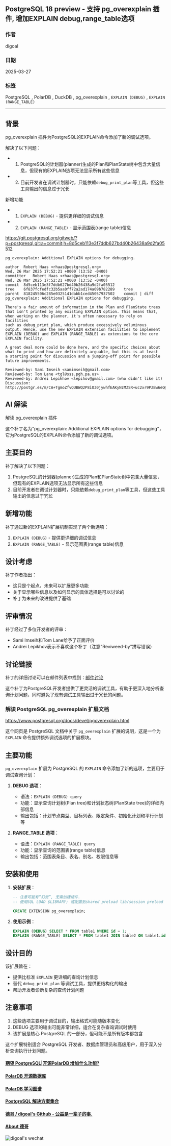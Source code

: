 ## PostgreSQL 18 preview - 支持 pg_overexplain 插件, 增加EXPLAIN debug,range_table选项   
                                                                                                                                      
### 作者                                                                                                          
digoal                                                                                                          
                                                                                                                 
### 日期                                                                                                               
2025-03-27                                                                                                         
                                                                                                              
### 标签                                                                                                            
PostgreSQL , PolarDB , DuckDB , pg_overexplain , `EXPLAIN (DEBUG)` , `EXPLAIN (RANGE_TABLE)`    
                                                                                                                                     
----                                                                                                              
                                                                                                                            
## 背景      
pg_overexplain 插件为PostgreSQL的EXPLAIN命令添加了新的调试选项。  
  
解决了以下问题：  
- 1. PostgreSQL的计划器(planner)生成的Plan和PlanState树中包含大量信息，但现有的EXPLAIN选项无法显示所有这些信息  
- 2. 目前开发者在调试计划器时，只能依赖`debug_print_plan`等工具，但这些工具输出的信息过于冗长  
  
新增功能  
- 1. `EXPLAIN (DEBUG)` - 提供更详细的调试信息  
- 2. `EXPLAIN (RANGE_TABLE)` - 显示范围表(range table)信息  
  
      
https://git.postgresql.org/gitweb/?p=postgresql.git;a=commit;h=8d5ceb113e3f7ddb627bd40b26438a9d2fa05512  
```    
pg_overexplain: Additional EXPLAIN options for debugging.  
  
author  Robert Haas <rhaas@postgresql.org>    
Wed, 26 Mar 2025 17:52:21 +0000 (13:52 -0400)  
committer   Robert Haas <rhaas@postgresql.org>    
Wed, 26 Mar 2025 17:52:21 +0000 (13:52 -0400)  
commit  8d5ceb113e3f7ddb627bd40b26438a9d2fa05512  
tree    6f837fcfedfc32b5aa0ff72a2ad174a09b782289    tree  
parent  818245506c285e0325141dabb1ced45057937502    commit | diff  
pg_overexplain: Additional EXPLAIN options for debugging.  
  
There's a fair amount of information in the Plan and PlanState trees  
that isn't printed by any existing EXPLAIN option. This means that,  
when working on the planner, it's often necessary to rely on facilities  
such as debug_print_plan, which produce excessively voluminous  
output. Hence, use the new EXPLAIN extension facilities to implement  
EXPLAIN (DEBUG) and EXPLAIN (RANGE_TABLE) as extensions to the core  
EXPLAIN facility.  
  
A great deal more could be done here, and the specific choices about  
what to print and how are definitely arguable, but this is at least  
a starting point for discussion and a jumping-off point for possible  
future improvements.  
  
Reviewed-by: Sami Imseih <samimseih@gmail.com>  
Reviewed-by: Tom Lane <tgl@sss.pgh.pa.us>  
Reviweed-by: Andrei Lepikhov <lepihov@gmail.com> (who didn't like it)  
Discussion: http://postgr.es/m/CA+TgmoZfvQUBWQ2P8iO30jywhfEAKyNzMZSR+uc2xr9PZBw6eQ@mail.gmail.com  
```    
    
    
## AI 解读     
解读 pg_overexplain 插件  
  
这个补丁名为"pg_overexplain: Additional EXPLAIN options for debugging"，它为PostgreSQL的EXPLAIN命令添加了新的调试选项。  
  
## 主要目的  
  
补丁解决了以下问题：  
1. PostgreSQL的计划器(planner)生成的Plan和PlanState树中包含大量信息，但现有的EXPLAIN选项无法显示所有这些信息  
2. 目前开发者在调试计划器时，只能依赖`debug_print_plan`等工具，但这些工具输出的信息过于冗长  
  
## 新增功能  
  
补丁通过新的EXPLAIN扩展机制实现了两个新选项：  
1. `EXPLAIN (DEBUG)` - 提供更详细的调试信息  
2. `EXPLAIN (RANGE_TABLE)` - 显示范围表(range table)信息  
  
## 设计考虑  
  
补丁作者指出：  
- 这只是个起点，未来可以扩展更多功能  
- 关于显示哪些信息以及如何显示的具体选择是可以讨论的  
- 补丁为未来的改进提供了基础  
  
## 评审情况  
  
补丁经过了多位开发者的评审：  
- Sami Imseih和Tom Lane给予了正面评价  
- Andrei Lepikhov表示不喜欢这个补丁（注意"Reviweed-by"拼写错误）  
  
## 讨论链接  
  
补丁的详细讨论可以在邮件列表中找到：[邮件讨论](http://postgr.es/m/CA+TgmoZfvQUBWQ2P8iO30jywhfEAKyNzMZSR+uc2xr9PZBw6eQ@mail.gmail.com)  
  
这个补丁为PostgreSQL开发者提供了更灵活的调试工具，有助于更深入地分析查询计划问题，同时避免了现有调试工具输出过于冗长的问题。  
  
### 解读 PostgreSQL pg_overexplain 扩展文档   
  
https://www.postgresql.org/docs/devel/pgoverexplain.html  
  
这个网页是 PostgreSQL 文档中关于 `pg_overexplain` 扩展的说明，这是一个为 `EXPLAIN` 命令提供额外调试选项的扩展模块。  
  
## 主要功能  
  
`pg_overexplain` 扩展为 PostgreSQL 的 `EXPLAIN` 命令添加了新的选项，主要用于调试查询计划：  
  
1. **DEBUG 选项**：  
   - 语法：`EXPLAIN (DEBUG) query`  
   - 功能：显示查询计划树(Plan tree)和计划状态树(PlanState tree)的详细内部信息  
   - 输出包括：计划节点类型、目标列表、限定条件、初始化计划和平行计划等  
  
2. **RANGE_TABLE 选项**：  
   - 语法：`EXPLAIN (RANGE_TABLE) query`  
   - 功能：显示查询的范围表(range table)信息  
   - 输出包括：范围表条目、表名、别名、权限信息等  
  
## 安装和使用  
  
1. **安装扩展**：  
   ```sql
   -- 注意可能有“幻觉”, 无需创建插件.
   -- 使用SQL LOAD $LIBRARY; 或配置到shared preload lib/session preload lib  即可使用
   
   CREATE EXTENSION pg_overexplain;  
   ```  
  
2. **使用示例**：  
   ```sql  
   EXPLAIN (DEBUG) SELECT * FROM table1 WHERE id = 1;  
   EXPLAIN (RANGE_TABLE) SELECT * FROM table1 JOIN table2 ON table1.id = table2.id;  
   ```  
  
## 设计目的  
  
该扩展旨在：  
- 提供比标准 `EXPLAIN` 更详细的查询计划信息  
- 替代 `debug_print_plan` 等调试工具，提供更结构化的输出  
- 帮助开发者诊断复杂的查询计划问题  
  
## 注意事项  
  
1. 这些选项主要用于调试目的，输出格式可能随版本变化  
2. DEBUG 选项的输出可能非常详细，适合在复杂查询调试时使用  
3. 该扩展是核心 PostgreSQL 的一部分，但可能不是所有版本都包含  
  
这个扩展特别适合 PostgreSQL 开发者、数据库管理员和高级用户，用于深入分析查询执行计划问题。  
  
  
#### [期望 PostgreSQL|开源PolarDB 增加什么功能?](https://github.com/digoal/blog/issues/76 "269ac3d1c492e938c0191101c7238216")
  
  
#### [PolarDB 开源数据库](https://openpolardb.com/home "57258f76c37864c6e6d23383d05714ea")
  
  
#### [PolarDB 学习图谱](https://www.aliyun.com/database/openpolardb/activity "8642f60e04ed0c814bf9cb9677976bd4")
  
  
#### [PostgreSQL 解决方案集合](../201706/20170601_02.md "40cff096e9ed7122c512b35d8561d9c8")
  
  
#### [德哥 / digoal's Github - 公益是一辈子的事.](https://github.com/digoal/blog/blob/master/README.md "22709685feb7cab07d30f30387f0a9ae")
  
  
#### [About 德哥](https://github.com/digoal/blog/blob/master/me/readme.md "a37735981e7704886ffd590565582dd0")
  
  
![digoal's wechat](../pic/digoal_weixin.jpg "f7ad92eeba24523fd47a6e1a0e691b59")
  
